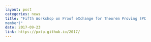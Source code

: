 ```yaml
---
layout: post
categories: news
title: "Fifth Workshop on Proof eXchange for Theorem Proving (PC
member)"
date: 2017-09-23
link: https://pxtp.github.io/2017/
---
```

